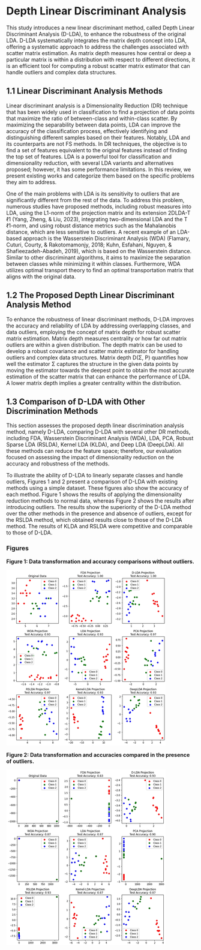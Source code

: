 # Depth Linear Discriminant Analysis

This study introduces a new linear discriminant method, called Depth Linear Discriminant Analysis (D-LDA), to enhance the robustness of the original LDA. D-LDA systematically integrates the matrix depth concept into LDA, offering a systematic approach to address the challenges associated with scatter matrix estimation. As matrix depth measures how central or deep a particular matrix is within a distribution with respect to different directions, it is an efficient tool for computing a robust scatter matrix estimator that can handle outliers and complex data structures.

## 1.1 Linear Discriminant Analysis Methods

Linear discriminant analysis is a Dimensionality Reduction (DR) technique that has been widely used in classification to find a projection of data points that maximize the ratio of between-class and within-class scatter. By maximizing the separability between data points, LDA can improve the accuracy of the classification process, effectively identifying and distinguishing different samples based on their features. Notably, LDA and its counterparts are not FS methods. In DR techniques, the objective is to find a set of features equivalent to the original features instead of finding the top set of features. LDA is a powerful tool for classification and dimensionality reduction, with several LDA variants and alternatives proposed; however, it has some performance limitations. In this review, we present existing works and categorize them based on the specific problems they aim to address.

One of the main problems with LDA is its sensitivity to outliers that are significantly different from the rest of the data. To address this problem, numerous studies have proposed methods, including robust measures into LDA, using the L1-norm of the projection matrix and its extension 2DLDA-T ℓ1 (Yang, Zheng, & Liu, 2023), integrating two-dimensional LDA and the T ℓ1-norm, and using robust distance metrics such as the Mahalanobis distance, which are less sensitive to outliers. A recent example of an LDA-based approach is the Wasserstein Discriminant Analysis (WDA) (Flamary, Cuturi, Courty, & Rakotomamonjy, 2018; Kuhn, Esfahani, Nguyen, & Shafieezadeh-Abadeh, 2019), which is based on the Wasserstein distance. Similar to other discriminant algorithms, it aims to maximize the separation between classes while minimizing it within classes. Furthermore, WDA utilizes optimal transport theory to find an optimal transportation matrix that aligns with the original data.

## 1.2 The Proposed Depth Linear Discriminant Analysis Method

To enhance the robustness of linear discriminant methods, D-LDA improves the accuracy and reliability of LDA by addressing overlapping classes, and data outliers, employing the concept of matrix depth for robust scatter matrix estimation. Matrix depth measures centrality or how far out matrix outliers are within a given distribution. The depth matrix can be used to develop a robust covariance and scatter matrix estimator for handling outliers and complex data structures. Matrix depth D(Σ, P) quantifies how well the estimator Σ captures the structure in the given data points by moving the estimator towards the deepest point to obtain the most accurate estimation of the scatter matrix that can enhance the performance of LDA. A lower matrix depth implies a greater centrality within the distribution.

## 1.3 Comparison of D-LDA with Other Discrimination Methods

This section assesses the proposed depth linear discrimination analysis method, namely D-LDA, comparing D-LDA with several other DR methods, including FDA, Wasserstein Discriminant Analysis (WDA), LDA, PCA, Robust Sparse LDA (RSLDA), Kernel LDA (KLDA), and Deep LDA (DeepLDA). All these methods can reduce the feature space; therefore, our evaluation focused on assessing the impact of dimensionality reduction on the accuracy and robustness of the methods.

To illustrate the ability of D-LDA to linearly separate classes and handle outliers, Figures 1 and 2 present a comparison of D-LDA with existing methods using a simple dataset. These figures also show the accuracy of each method. Figure 1 shows the results of applying the dimensionality reduction methods to normal data, whereas Figure 2 shows the results after introducing outliers. The results show the superiority of the D-LDA method over the other methods in the presence and absence of outliers, except for the RSLDA method, which obtained results close to those of the D-LDA method. The results of KLDA and RSLDA were competitive and comparable to those of D-LDA.

### Figures

**Figure 1: Data transformation and accuracy comparisons without outliers.**

![Figure 1](Figure1.png)


**Figure 2: Data transformation and accuracies compared in the presence of outliers.**

![Figure 2](Figure2.png)

